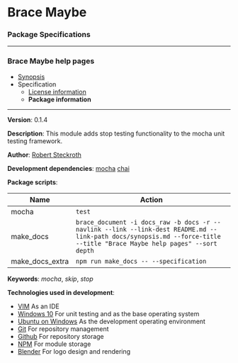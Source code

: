 # Brace Maybe
### Package Specifications

----

### Brace Maybe help pages
* [Synopsis](https://github.com/restarian/brace_maybe/blob/master/docs/synopsis.md)
* Specification
  * [License information](https://github.com/restarian/brace_maybe/blob/master/docs/specification/license_information.md)
  * **Package information**
----

**Version**: 0.1.4

**Description**: This module adds stop testing functionality to the mocha unit testing framework.

**Author**: [Robert Steckroth](mailto:RobertSteckroth@gmail.com)

**Development dependencies**: [mocha](https://npmjs.org/package/mocha) [chai](https://npmjs.org/package/chai)

**Package scripts**:

| Name | Action |
| ---- | ------ |
 | mocha | ```test``` |
 | make_docs | ```brace_document -i docs_raw -b docs -r --navlink --link --link-dest README.md --link-path docs/synopsis.md --force-title --title "Brace Maybe help pages" --sort depth``` |
 | make_docs_extra | ```npm run make_docs -- --specification``` |

**Keywords**: *mocha*, *skip*, *stop*

**Technologies used in development**:
  * [VIM](https://vim.org) As an IDE
  * [Windows 10](https://www.microsoft.com/en-us/software-download/windows10) For unit testing and as the base operating system
  * [Ubuntu on Windows](https://www.microsoft.com/en-us/store/p/ubuntu/9nblggh4msv6) As the development operating environment
  * [Git](https://git-scm.com) For repository management
  * [Github](https://github.com) For repository storage
  * [NPM](https://npmjs.org) For module storage
  * [Blender](https://blender.org) For logo design and rendering